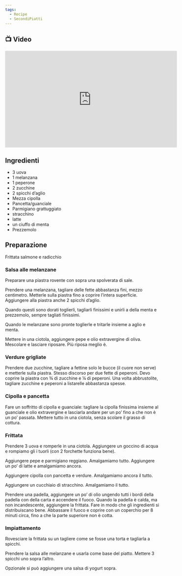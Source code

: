 ```yaml
---
tags:
  - Recipe
  - SecondiPiatti
---
```



## 📺 Video

<div class="iframe-container">
  <iframe width="560" height="315" src="https://www.youtube.com/embed/TWQXiamEacc" title="YouTube video player" frameborder="0" allow="accelerometer; autoplay; clipboard-write; encrypted-media; gyroscope; picture-in-picture" allowfullscreen></iframe>
</div>

## Ingredienti

-   3 uova
-   1 melanzana
-   1 peperone
-   2 zucchine
-   2 spicchi d’aglio
-   Mezza cipolla
-   Pancetta/guanciale
-   Parmigiano grattuggiato
-   stracchino
-   latte
-   un ciuffo di menta
-   Prezzemolo

## Preparazione
Frittata salmone e radicchio
### Salsa alle melanzane

Preparare una piastra rovente con sopra una spolverata di sale.

Prendere una melanzana, tagliare delle fette abbastanza fini, mezzo centimetro. Metterle sulla piastra fino a coprire l’intera superficie. Aggiungere alla piastra anche 2 spicchi d’aglio.

Quando questi sono dorati toglierli, tagliarli finissimi e unirli a della menta e prezzemolo, sempre tagliati finissimi.

Quando le melanzane sono pronte toglierle e tritarle insieme a aglio e menta.

Mettere in una ciotola, aggiungere pepe e olio extravergine di oliva. Mescolare e lasciare riposare. Più riposa meglio è.

### Verdure grigliate

Prendere due zucchine, tagliare a fettine solo le bucce (il cuore non serve) e metterle sulla piastra. Stesso discorso per due fette di peperoni. Devo coprire la piastra con ¾ di zucchine e ¼ di peperoni. Una volta abbrustolite, tagliare zucchine e peperoni a listarelle abbastanza spesse.

### Cipolla e pancetta

Fare un soffritto di cipolla e guanciale: tagliare la cipolla finissima insieme al guanciale e olio extravergine e lasciarla andare per un po’ fino a che non è un po’ passata. Mettere tutto in una ciotola, senza scolare il grasso di cottura.

### Frittata

Prendere 3 uova e romperle in una ciotola. Aggiungere un goccino di acqua e rompiamo gli i tuorli (con 2 forchette funziona bene).

Aggiungere pepe e parmigiano reggiano. Amalgamiamo tutto. Aggiungere un po’ di latte e amalgamiamo ancora.

Aggiungere cipolla con pancetta e verdure. Amalgamiamo ancora il tutto.

Aggiungere un cucchiaio di stracchino. Amalgamiamo il tutto.

Prendere una padella, aggiungere un po’ di olio ungendo tutti i bordi della padella con della carta e accendere il fuoco. Quando la padella è calda, ma non incandescente, aggiungere la frittata. Fare in modo che gli ingredienti si distribuiscano bene. Abbassare il fuoco e coprire con un coperchio per 8 minuti circa, fino a che la parte superiore non è cotta.

### Impiattamento

Rovesciare la frittata su un tagliere come se fosse una torta e tagliarla a spicchi.

Prendere la salsa alle melanzane e usarla come base del piatto. Mettere 3 spicchi uno sopra l’altro.

Opzionale si può aggiungere una salsa di yogurt sopra.